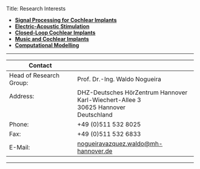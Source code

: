 Title: Research Interests

* **[Signal Processing for Cochlear Implants](https://vianna.de/01_workgroups/nogueira/research/signal_processing.html)**
* **[Electric-Acoustic Stimulation](https://vianna.de/01_workgroups/nogueira/research/eas.html)**
* **[Closed-Loop Cochlear Implants](https://vianna.de/01_workgroups/nogueira/research/closed-loop.html)** 
* **[Music and Cochlear Implants](https://vianna.de/01_workgroups/nogueira/research/music_and_CI.html)**
* **[Computational Modelling](https://vianna.de/01_workgroups/nogueira/research/modelling.html)**


---

| Contact                 |                            |
| ------------------------|--------------------------- |
| Head of Research Group:<br>          | Prof. Dr.-Ing. Waldo Nogueira|
| Address: <br><br><br>   | DHZ-Deutsches HörZentrum Hannover<br> Karl-Wiechert-Allee 3 <br> 30625 Hannover <br> Deutschland |
| Phone:                  | +49 (0)511 532 8025 |
| Fax:                    | +49 (0)511 532 6833 |
| E-Mail:                 |<nogueiravazquez.waldo@mh-hannover.de>|


---

